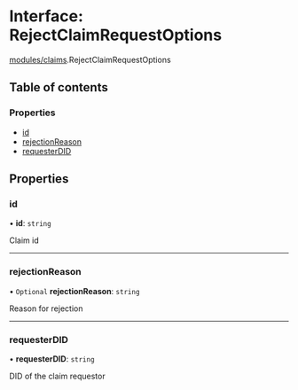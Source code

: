 # Interface: RejectClaimRequestOptions

[modules/claims](../modules/modules_claims.md).RejectClaimRequestOptions

## Table of contents

### Properties

- [id](modules_claims.RejectClaimRequestOptions.md#id)
- [rejectionReason](modules_claims.RejectClaimRequestOptions.md#rejectionreason)
- [requesterDID](modules_claims.RejectClaimRequestOptions.md#requesterdid)

## Properties

### id

• **id**: `string`

Claim id

___

### rejectionReason

• `Optional` **rejectionReason**: `string`

Reason for rejection

___

### requesterDID

• **requesterDID**: `string`

DID of the claim requestor
